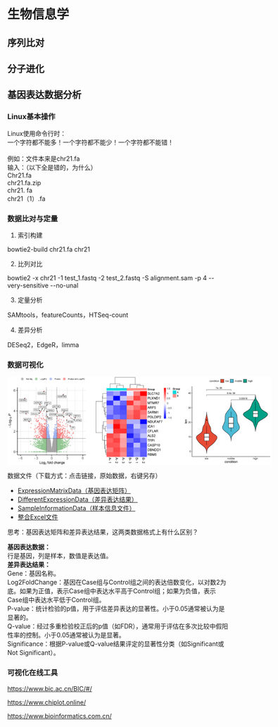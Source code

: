 # 生物信息学

## 序列比对

## 分子进化


## 基因表达数据分析

### Linux基本操作

Linux使用命令行时：<br>  一个字符都不能多！一个字符都不能少！一个字符都不能错！<br>  
例如：文件本来是chr21.fa<br>输入：（以下全是错的，为什么）<br>  Chr21.fa<br>chr21.fa.zip<br>chr21. fa<br>chr21（1）.fa <br>
 
### 数据比对与定量
1. 索引构建

bowtie2-build chr21.fa chr21

2. 比列对比

bowtie2 -x chr21 -1 test_1.fastq -2 test_2.fastq -S alignment.sam -p 4 --very-sensitive --no-unal 

3. 定量分析

SAMtools，featureCounts，HTSeq-count

4. 差异分析

DESeq2，EdgeR，limma

### 数据可视化

<div style="display: flex; justify-content: space-around;">  
    <img src="./figures/VolcanoPlot.png" alt="火山图" width="200" />  
    <img src="./figures/HeatmapPlot.png" alt="热图" width="200" />  
    <img src="./figures/VolinBoxPlot.png" alt="小提琴箱线图" width="200" />  
</div>  

数据文件（下载方式：点击链接，原始数据，右键另存）
- [ExpressionMatrixData（基因表达矩阵）](./files/ExpressionMatrixData.txt)  
- [DifferentExpressionData（差异表达结果）](./files/DifferentExpressionData.txt)  
- [SampleInformationData（样本信息文件）](./files/SampleInformationData.txt)  
- [整合Excel文件](./files/基因表达示例数据.xlsx)  

思考：基因表达矩阵和差异表达结果，这两类数据格式上有什么区别？

<b>基因表达数据：</b><br>
行是基因，列是样本，数值是表达值。<br></b>
<b>差异表达结果：</b><br>
Gene：基因名称。<br>
Log2FoldChange：基因在Case组与Control组之间的表达倍数变化，以对数2为底。如果为正值，表示Case组中表达水平高于Control组；如果为负值，表示Case组中表达水平低于Control组。<br>
P-value：统计检验的p值，用于评估差异表达的显著性。小于0.05通常被认为是显著的。<br>
Q-value：经过多重检验校正后的p值（如FDR），通常用于评估在多次比较中假阳性率的控制。小于0.05通常被认为是显著。<br>
Significance：根据P-value或Q-value结果评定的显著性分类（如Significant或Not Significant）。<br>

### 可视化在线工具

https://www.bic.ac.cn/BIC/#/  

https://www.chiplot.online/ 

https://www.bioinformatics.com.cn/ 


